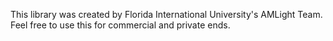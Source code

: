 This library was created by Florida International University's AMLight Team. Feel free to use this for commercial and private ends.